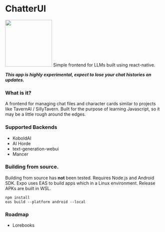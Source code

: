 
# ChatterUI
<img src ="https://github.com/Vali-98/ChatterUI/blob/master/assets/images/adaptive-icon.png" width="150" > 
Simple frontend for LLMs built using react-native. 

***This app is highly experimental, expect to lose your chat histories on updates.***

### What is it?
A frontend for managing chat files and character cards similar to projects like TavernAI / SillyTavern.
Built for the purpose of learning Javascript, so it may be a little rough around the edges.

### Supported Backends
- KoboldAI
- AI Horde
- text-generation-webui
- Mancer

### Building from source.
Building from source has **not** been tested.
Requires Node.js and Android SDK. Expo uses EAS to build apps which in a Linux environment. Release APKs are built in WSL.
```
npm install
eas build --platform android --local
```

### Roadmap

- Lorebooks 